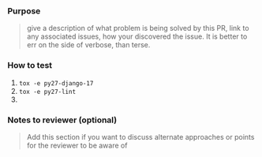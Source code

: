 ### Purpose

> give a description of what problem is being solved by this PR,
> link to any associated issues, how your discovered the issue.
> It is better to err on the side of verbose, than terse.

### How to test
1. `tox -e py27-django-17`
1. `tox -e py27-lint`
1. <your-steps-here>

### Notes to reviewer (optional)

> Add this section if you want to discuss alternate approaches
> or points for the reviewer to be aware of
